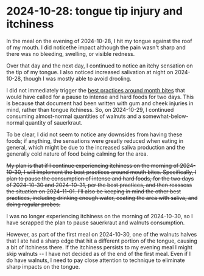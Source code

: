 # 2024-10-28: tongue tip injury and itchiness

In the meal on the evening of 2024-10-28, I hit my tongue against the
roof of my mouth. I did noticethe impact although the pain wasn't
sharp and there was no bleeding, swelling, or visible redness.

Over that day and the next day, I continued to notice an itchy
sensation on the tip of my tongue. I also noticed increased salivation
at night on 2024-10-28, though I was mostly able to avoid drooling.

I did not immediately trigger the [best
practices around month
bites](../../best-practices-best-practices-around-mouth-bites.md) that
would have called for a pause to intense and hard foods for two
days. This is because that document had been written with gum and
cheek injuries in mind, rather than tongue itchiness. So, on
2024-10-29, I continued consuming almost-normal quantities of walnuts
and a somewhat-below-normal quantity of sauerkraut.

To be clear, I did not seem to notice any downsides from having these
foods; if anything, the sensations were greatly reduced when eating in
general, which might be due to the increased saliva production and the
generally cold nature of food being calming for the area.

~~My plan is that if I continue experiencing itchiness on the morning of
2024-10-30, I will implement the best practices around mouth
bites. Specifically, I plan to pause the consumption of intense and
hard foods, for the two days of 2024-10-30 and 2024-10-31, per the
best practices, and then reassess the situation on 2024-11-01. I'll
also be keeping in mind the other best practices, including drinking
enough water, coating the area with saliva, and doing regular probes.~~

I was no longer experiencing itchiness on the morning of 2024-10-30,
so I have scrapped the plan to pause sauerkraut and walnuts
consumption.

However, as part of the first meal on 2024-10-30, one of the walnuts
halves that I ate had a sharp edge that hit a different portion of the
tongue, causing a bit of itchiness there. If the itchiness persists to
my evening meal I might skip walnuts -- I have not decided as of the
end of the first meal. Even if I do have walnuts, I need to pay close
attention to technique to eliminate sharp impacts on the tongue.
